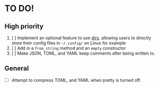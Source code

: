 # TO DO!

## High priority
1. [ ] Implement an optional feature to use [dirs](https://lib.rs/crates/dirs), allowing users to directly store their config files in `~/.config/` on Linux for example
2. [ ] Add in a `from_string` method and an `empty` constructor
3. [ ] Make JSON, TOML, and YAML keep comments after being written to.

## General
- [ ] Attempt to compress TOML, and YAML when pretty is turned off.
